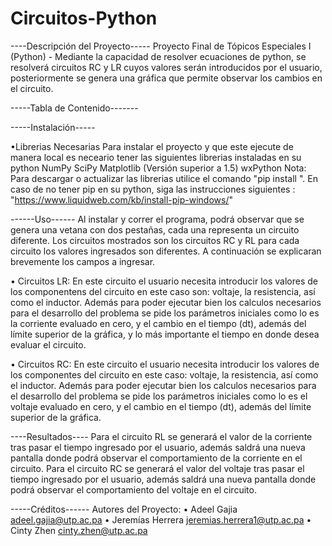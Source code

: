 # Circuitos-Python
----Descripción del Proyecto-----
Proyecto Final de Tópicos Especiales I (Python) - Mediante la capacidad de resolver ecuaciones de python, se resolverá circuitos RC y LR cuyos valores serán introducidos por el usuario, posteriormente se genera una gráfica que permite observar los cambios en el circuito. 

-----Tabla de Contenido-------



-----Instalación-----

 •Librerias Necesarias
   Para instalar el proyecto y que este ejecute de manera local es neceario tener las
   siguientes librerias instaladas en su python
       NumPy 
       SciPy
       Matplotlib (Versión superior a 1.5)
       wxPython 
Nota: Para descargar o actualizar las librerias utilice el comando "pip install <Nombre de la libreria>". En caso de no tener pip en su python, siga las instrucciones siguientes : "https://www.liquidweb.com/kb/install-pip-windows/"



------Uso------
Al instalar y correr el programa, podrá observar que se genera una vetana con dos pestañas, cada una representa un circuito diferente. Los circuitos mostrados son los circuitos RC y RL para cada circuito los valores ingresados son diferentes. A continuación se explicaran brevemente los campos a ingresar.

   • Circuitos LR: En este circuito el usuario necesita introducir los valores de los componentens del circuito en este caso son: voltaje, la resistencia, así como el inductor. Además para poder ejecutar bien los calculos necesarios para el desarrollo del problema se pide los parámetros iniciales como lo es la corriente evaluado en cero, y el cambio en el tiempo (dt), además del límite superior de la gráfica, y lo más importante el tiempo en donde desea evaluar el circuito.
   
   • Circuitos RC: En este circuito el usuario necesita introducir los valores de los componentes del circuito en este caso: voltaje, la resistencia, así como el inductor. Además para poder ejecutar bien los calculos necesarios para el desarrollo del problema se pide los parámetros iniciales como lo es el voltaje evaluado en cero, y el cambio en el tiempo (dt), además del límite superior de la gráfica.


----Resultados----
Para el circuito RL se generará el valor de la corriente tras pasar el tiempo ingresado por el usuario, además saldrá una nueva pantalla donde podrá observar el comportamiento de la corriente en el circuito. 
Para el circuito RC se generará el valor del voltaje tras pasar el tiempo ingresado por el usuario, además saldrá una nueva pantalla donde podrá observar el comportamiento del voltaje en el circuito. 

-----Créditos------
Autores del Proyecto: 
  • Adeel Gajia       adeel.gajia@utp.ac.pa
  • Jeremías Herrera  jeremias.herrera1@utp.ac.pa
  • Cinty Zhen        cinty.zhen@utp.ac.pa
